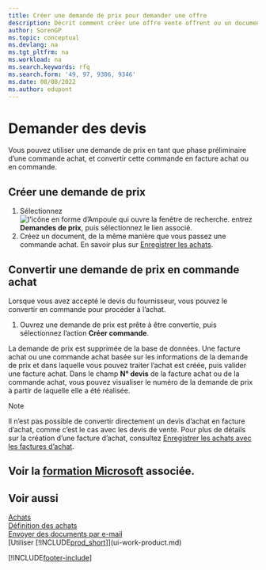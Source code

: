 ```yaml
---
title: Créer une demande de prix pour demander une offre
description: Décrit comment créer une offre vente offrent ou un document de demande de proposition pour enregistrer votre offre à un client pour vendre des produits dans certaines conditions.
author: SorenGP
ms.topic: conceptual
ms.devlang: na
ms.tgt_pltfrm: na
ms.workload: na
ms.search.keywords: rfq
ms.search.form: '49, 97, 9306, 9346'
ms.date: 08/08/2022
ms.author: edupont
---
```

# <a name="request-quotes"></a><a name="request-quotes"></a>Demander des devis

Vous pouvez utiliser une demande de prix en tant que phase préliminaire d’une commande achat, et convertir cette commande en facture achat ou en commande.

## <a name="create-a-purchase-quote"></a><a name="create-a-purchase-quote"></a>Créer une demande de prix

1. Sélectionnez ![l’icône en forme d’Ampoule qui ouvre la fenêtre de recherche.](media/ui-search/search_small.png "Dites-moi ce que vous voulez faire") entrez **Demandes de prix**, puis sélectionnez le lien associé.
2. Créez un document, de la même manière que vous passez une commande achat. En savoir plus sur [Enregistrer les achats](purchasing-how-record-purchases.md).

## <a name="convert-a-purchase-quote-to-a-purchase-order"></a><a name="convert-a-purchase-quote-to-a-purchase-order"></a>Convertir une demande de prix en commande achat

Lorsque vous avez accepté le devis du fournisseur, vous pouvez le convertir en commande pour procéder à l’achat.

1. Ouvrez une demande de prix est prête à être convertie, puis sélectionnez l’action **Créer commande**.

La demande de prix est supprimée de la base de données. Une facture achat ou une commande achat basée sur les informations de la demande de prix et dans laquelle vous pouvez traiter l’achat est créée, puis valider une facture achat. Dans le champ **N° devis** de la facture achat ou de la commande achat, vous pouvez visualiser le numéro de la demande de prix à partir de laquelle elle a été réalisée.

> [!NOTE]
> Il n’est pas possible de convertir directement un devis d’achat en facture d’achat, comme c’est le cas avec les devis de vente. Pour plus de détails sur la création d’une facture d’achat, consultez [Enregistrer les achats avec les factures d’achat](purchasing-how-record-purchases.md).

## <a name="see-related-microsoft-training"></a><a name="see-related-microsoft-training"></a>Voir la [formation Microsoft](/training/modules/create-purchase-documents-dynamics-365-business-central/) associée.

## <a name="see-also"></a><a name="see-also"></a>Voir aussi

[Achats](purchasing-manage-purchasing.md)  
[Définition des achats](purchasing-setup-purchasing.md)  
[Envoyer des documents par e-mail](ui-how-send-documents-email.md)  
[Utiliser [!INCLUDE[prod_short](includes/prod_short.md)]](ui-work-product.md)  

[!INCLUDE[footer-include](includes/footer-banner.md)]
